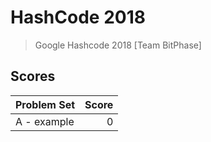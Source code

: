 # HashCode 2018
> Google Hashcode 2018 [Team BitPhase]

## Scores

| Problem Set          |  Score |
|----------------------|-------:|
| A - example          |    0   |
